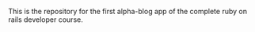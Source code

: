 This is the repository for the first alpha-blog app of the complete ruby on rails developer course.
